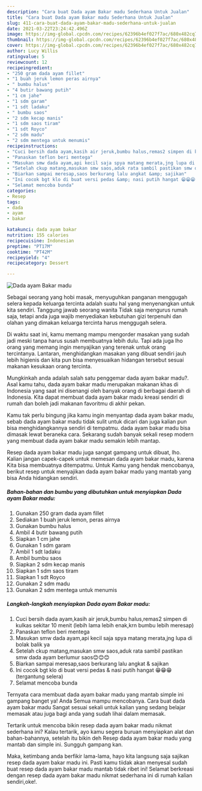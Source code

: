 ```yaml
---
description: "Cara buat Dada ayam Bakar madu Sederhana Untuk Jualan"
title: "Cara buat Dada ayam Bakar madu Sederhana Untuk Jualan"
slug: 411-cara-buat-dada-ayam-bakar-madu-sederhana-untuk-jualan
date: 2021-03-22T23:24:42.496Z
image: https://img-global.cpcdn.com/recipes/62396b4ef027f7ac/680x482cq70/dada-ayam-bakar-madu-foto-resep-utama.jpg
thumbnail: https://img-global.cpcdn.com/recipes/62396b4ef027f7ac/680x482cq70/dada-ayam-bakar-madu-foto-resep-utama.jpg
cover: https://img-global.cpcdn.com/recipes/62396b4ef027f7ac/680x482cq70/dada-ayam-bakar-madu-foto-resep-utama.jpg
author: Lucy Willis
ratingvalue: 5
reviewcount: 12
recipeingredient:
- "250 gram dada ayam fillet"
- "1 buah jeruk lemon peras airnya"
- " bumbu halus"
- "4 butir bawang putih"
- "1 cm jahe"
- "1 sdm garam"
- "1 sdt ladaku"
- " bumbu saos"
- "2 sdm kecap manis"
- "1 sdm saos tiram"
- "1 sdt Royco"
- "2 sdm madu"
- "2 sdm mentega untuk menumis"
recipeinstructions:
- "Cuci bersih dada ayam,kasih air jeruk,bumbu halus,remas2 simpen di kulkas sekitar 10 menit (lebih lama lebih enak,krn bumbu lebih meresap)"
- "Panaskan teflon beri mentega"
- "Masukan smw dada ayam,api kecil saja spya matang merata,jng lupa di bolak balik ya"
- "Setelah ckup matang,masukan smw saos,aduk rata sambil pastikan smw dada ayam berlumur saos😊😊😊"
- "Biarkan sampai meresap,saos berkurang lalu angkat &amp; sajikan"
- "Ini cocok bgt klo di buat versi pedas &amp; nasi putih hangat 😁😁😁 (tergantung selera)"
- "Selamat mencoba bunda"
categories:
- Resep
tags:
- dada
- ayam
- bakar

katakunci: dada ayam bakar 
nutrition: 155 calories
recipecuisine: Indonesian
preptime: "PT17M"
cooktime: "PT42M"
recipeyield: "4"
recipecategory: Dessert

---
```



![Dada ayam Bakar madu](https://img-global.cpcdn.com/recipes/62396b4ef027f7ac/680x482cq70/dada-ayam-bakar-madu-foto-resep-utama.jpg)

Sebagai seorang yang hobi masak, menyuguhkan panganan menggugah selera kepada keluarga tercinta adalah suatu hal yang menyenangkan untuk kita sendiri. Tanggung jawab seorang  wanita Tidak saja mengurus rumah saja, tetapi anda juga wajib menyediakan kebutuhan gizi terpenuhi dan olahan yang dimakan keluarga tercinta harus menggugah selera.

Di waktu  saat ini, kamu memang mampu mengorder masakan yang sudah jadi meski tanpa harus susah membuatnya lebih dulu. Tapi ada juga lho orang yang memang ingin menyajikan yang terenak untuk orang tercintanya. Lantaran, menghidangkan masakan yang dibuat sendiri jauh lebih higienis dan kita pun bisa menyesuaikan hidangan tersebut sesuai makanan kesukaan orang tercinta. 



Mungkinkah anda adalah salah satu penggemar dada ayam bakar madu?. Asal kamu tahu, dada ayam bakar madu merupakan makanan khas di Indonesia yang saat ini disenangi oleh banyak orang di berbagai daerah di Indonesia. Kita dapat membuat dada ayam bakar madu kreasi sendiri di rumah dan boleh jadi makanan favoritmu di akhir pekan.

Kamu tak perlu bingung jika kamu ingin menyantap dada ayam bakar madu, sebab dada ayam bakar madu tidak sulit untuk dicari dan juga kalian pun bisa menghidangkannya sendiri di tempatmu. dada ayam bakar madu bisa dimasak lewat beraneka cara. Sekarang sudah banyak sekali resep modern yang membuat dada ayam bakar madu semakin lebih mantap.

Resep dada ayam bakar madu juga sangat gampang untuk dibuat, lho. Kalian jangan capek-capek untuk memesan dada ayam bakar madu, karena Kita bisa membuatnya ditempatmu. Untuk Kamu yang hendak mencobanya, berikut resep untuk menyajikan dada ayam bakar madu yang mantab yang bisa Anda hidangkan sendiri.

<!--inarticleads1-->

##### Bahan-bahan dan bumbu yang dibutuhkan untuk menyiapkan Dada ayam Bakar madu:

1. Gunakan 250 gram dada ayam fillet
1. Sediakan 1 buah jeruk lemon, peras airnya
1. Gunakan  bumbu halus
1. Ambil 4 butir bawang putih
1. Siapkan 1 cm jahe
1. Gunakan 1 sdm garam
1. Ambil 1 sdt ladaku
1. Ambil  bumbu saos
1. Siapkan 2 sdm kecap manis
1. Siapkan 1 sdm saos tiram
1. Siapkan 1 sdt Royco
1. Gunakan 2 sdm madu
1. Gunakan 2 sdm mentega untuk menumis




<!--inarticleads2-->

##### Langkah-langkah menyiapkan Dada ayam Bakar madu:

1. Cuci bersih dada ayam,kasih air jeruk,bumbu halus,remas2 simpen di kulkas sekitar 10 menit (lebih lama lebih enak,krn bumbu lebih meresap)
1. Panaskan teflon beri mentega
1. Masukan smw dada ayam,api kecil saja spya matang merata,jng lupa di bolak balik ya
1. Setelah ckup matang,masukan smw saos,aduk rata sambil pastikan smw dada ayam berlumur saos😊😊😊
1. Biarkan sampai meresap,saos berkurang lalu angkat &amp; sajikan
1. Ini cocok bgt klo di buat versi pedas &amp; nasi putih hangat 😁😁😁 (tergantung selera)
1. Selamat mencoba bunda




Ternyata cara membuat dada ayam bakar madu yang mantab simple ini gampang banget ya! Anda Semua mampu mencobanya. Cara buat dada ayam bakar madu Sangat sesuai sekali untuk kalian yang sedang belajar memasak atau juga bagi anda yang sudah lihai dalam memasak.

Tertarik untuk mencoba bikin resep dada ayam bakar madu nikmat sederhana ini? Kalau tertarik, ayo kamu segera buruan menyiapkan alat dan bahan-bahannya, setelah itu bikin deh Resep dada ayam bakar madu yang mantab dan simple ini. Sungguh gampang kan. 

Maka, ketimbang anda berfikir lama-lama, hayo kita langsung saja sajikan resep dada ayam bakar madu ini. Pasti kamu tiidak akan menyesal sudah buat resep dada ayam bakar madu mantab tidak ribet ini! Selamat berkreasi dengan resep dada ayam bakar madu nikmat sederhana ini di rumah kalian sendiri,oke!.

